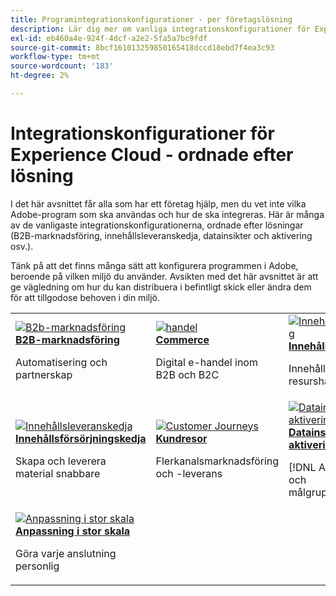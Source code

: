 ```yaml
---
title: Programintegrationskonfigurationer - per företagslösning
description: Lär dig mer om vanliga integrationskonfigurationer för Experience Cloud-program, ordnade efter affärslösningar.
exl-id: eb460a4e-924f-4dcf-a2e2-5fa5a7bc9fdf
source-git-commit: 8bcf161013259850165418dccd18ebd7f4ea3c93
workflow-type: tm+mt
source-wordcount: '183'
ht-degree: 2%

---
```


# Integrationskonfigurationer för Experience Cloud - ordnade efter lösning

I det här avsnittet får alla som har ett företag hjälp, men du vet inte vilka Adobe-program som ska användas och hur de ska integreras. Här är många av de vanligaste integrationskonfigurationerna, ordnade efter lösningar (B2B-marknadsföring, innehållsleveranskedja, datainsikter och aktivering osv.).

Tänk på att det finns många sätt att konfigurera programmen i Adobe, beroende på vilken miljö du använder. Avsikten med det här avsnittet är att ge vägledning om hur du kan distribuera i befintligt skick eller ändra dem för att tillgodose behoven i din miljö.

<table>
<tr>
    <td>
      <a  href="./b2b.md"><img alt="B2b-marknadsföring" src="https://cdn.experienceleague.adobe.com/thumb/b2b.png"/></a>
      <div><strong><a href="./b2b.md">B2B-marknadsföring</a></strong></div>
      <p>
        Automatisering och partnerskap
      </p>
    </td>
   <td>
      <a  href="./commerce.md"><img alt="handel" src="https://cdn.experienceleague.adobe.com/thumb/commerce.png"/></a>
      <div><strong><a href="./commerce.md">Commerce</a></strong></div>
      <p>
        Digital e-handel inom B2B och B2C
      </p>
   </td>    
   <td>
      <a  href="./content-management.md"><img alt="Innehållshantering" src="https://cdn.experienceleague.adobe.com/thumb/content-management.png"/></a>
      <div><strong><a href="./content-management.md">Innehållshantering</a></strong></div>
      <p>
        Innehålls- och resurshantering
      </p>
   </td>
</tr>
<tr>
   <td>
      <a  href="./content-supply-chain.md"><img alt="Innehållsleveranskedja" src="https://cdn.experienceleague.adobe.com/thumb/content-supply-chain.png"/></a>
      <div><strong><a href="./content-supply-chain.md">Innehållsförsörjningskedja</a></strong></div>
      <p>
        Skapa och leverera material snabbare
      </p> 
    </td>
   <td>
      <a  href="./customer-journeys.md"><img alt="Customer Journeys" src="https://cdn.experienceleague.adobe.com/thumb/customer-journeys.png"/></a>
      <div><strong><a href="./customer-journeys.md">Kundresor</a></strong></div>
      <p>
        Flerkanalsmarknadsföring och -leverans
      </p> 
    </td>
   <td>
      <a  href="./data-insights.md"><img alt="Datainsikter och aktivering" src="https://cdn.experienceleague.adobe.com/thumb/data-insights.png"/></a>
      <div><strong><a href="./data-insights.md"> Datainsikter och aktivering</a></strong></div>
      <p>
        [!DNL Analytics] och målgruppshantering
      </p>
   </td>  
</tr>
<tr>
   <td>
      <a  href="./personalization.md"><img alt="Anpassning i stor skala" src="https://cdn.experienceleague.adobe.com/thumb/personalization.png"/></a>
      <div><strong><a href="./personalization.md">Anpassning i stor skala</a></strong></div>
      <p>
        Göra varje anslutning personlig
      </p>
   </td>
</table>
